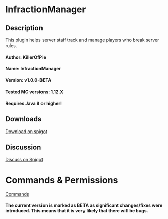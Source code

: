 # InfractionManager

## Description
This plugin helps server staff track and manage players who break server rules.

#### Author: KillerOfPie
#### Name: InfractionManager
#### Version: v1.0.0-BETA
#### Tested MC versions: 1.12.X

#### Requires Java 8 or higher!


## Downloads
[Download on spigot](https://www.spigotmc.org/resources/infractionmanager.52022/)


## Discussion
[Discuss on Spigot](https://www.spigotmc.org/threads/infractionmanager.296746/)


# Commands & Permissions
[Commands](https://github.com/KillerOfPie/InfractionManager/)

#### The current version is marked as BETA as significant changes/fixes were introduced. This means that it is very likely that there will be bugs.

